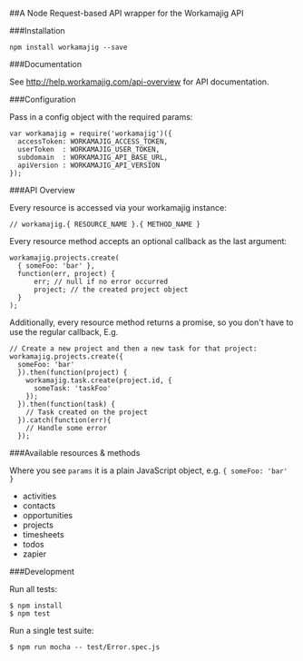 ##A Node Request-based API wrapper for the Workamajig API

###Installation
```
npm install workamajig --save
```

###Documentation

See http://help.workamajig.com/api-overview for API documentation.

###Configuration

Pass in a config object with the required params:
```
var workamajig = require('workamajig')({
  accessToken: WORKAMAJIG_ACCESS_TOKEN,
  userToken  : WORKAMAJIG_USER_TOKEN,
  subdomain  : WORKAMAJIG_API_BASE_URL,
  apiVersion : WORKAMAJIG_API_VERSION
});
```

###API Overview

Every resource is accessed via your workamajig instance:
```
// workamajig.{ RESOURCE_NAME }.{ METHOD_NAME }
```

Every resource method accepts an optional callback as the last argument:
```
workamajig.projects.create(
  { someFoo: 'bar' },
  function(err, project) {
      err; // null if no error occurred
      project; // the created project object
  }
);
```

Additionally, every resource method returns a promise, so you don't have to use the regular callback, E.g.
```
// Create a new project and then a new task for that project:
workamajig.projects.create({
  someFoo: 'bar'
  }).then(function(project) {
    workamajig.task.create(project.id, {
      someTask: 'taskFoo'
    });
  }).then(function(task) {
    // Task created on the project
  }).catch(function(err){
    // Handle some error
  });
```

###Available resources & methods

Where you see ```params``` it is a plain JavaScript object, e.g. ```{ someFoo: 'bar' }```

- activities
- contacts
- opportunities
- projects
- timesheets
- todos
- zapier

###Development

Run all tests:
```
$ npm install
$ npm test
```

Run a single test suite:
```
$ npm run mocha -- test/Error.spec.js
```
